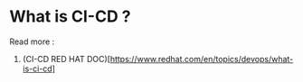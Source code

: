 # What is CI-CD ? 

Read more : 

1. (CI-CD RED HAT DOC)[https://www.redhat.com/en/topics/devops/what-is-ci-cd]
